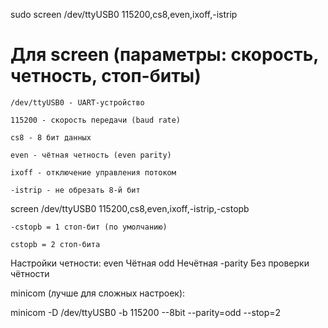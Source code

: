 sudo screen /dev/ttyUSB0 115200,cs8,even,ixoff,-istrip
# Для screen (параметры: скорость, четность, стоп-биты)
    /dev/ttyUSB0 - UART-устройство

    115200 - скорость передачи (baud rate)

    cs8 - 8 бит данных

    even - чётная четность (even parity)

    ixoff - отключение управления потоком

    -istrip - не обрезать 8-й бит

screen /dev/ttyUSB0 115200,cs8,even,ixoff,-istrip,-cstopb

    -cstopb = 1 стоп-бит (по умолчанию)

    cstopb = 2 стоп-бита

Настройки четности:
even Чётная
odd	Нечётная
-parity	Без проверки чётности

minicom (лучше для сложных настроек):

minicom -D /dev/ttyUSB0 -b 115200 --8bit --parity=odd --stop=2
